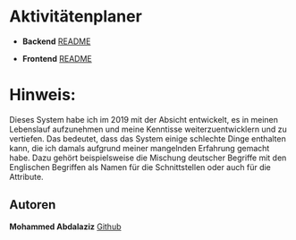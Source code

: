 # Aktivitätenplaner

* **Backend**
[README](https://github.com/MAbdalaziz/readme/blob/master/activity_planner_backend_readme.md)

* **Frontend**
[README](https://github.com/MAbdalaziz/readme/blob/master/activity_planner_frontend_readme.md)

# Hinweis:
Dieses System habe ich im 2019 mit der Absicht entwickelt, es in meinen Lebenslauf aufzunehmen und meine Kenntisse weiterzuentwicklern und zu vertiefen. Das bedeutet, dass das System einige schlechte Dinge enthalten kann, die ich damals aufgrund meiner mangelnden Erfahrung gemacht habe. Dazu gehört beispielsweise die Mischung deutscher Begriffe mit den Englischen Begriffen als Namen für die Schnittstellen oder auch für die Attribute.

## Autoren
**Mohammed Abdalaziz**  [Github](https://github.com/MAbdalaziz)

